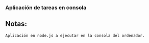 ### Aplicación de tareas en consola

## Notas:

```
Aplicación en node.js a ejecutar en la consola del ordenador.
```